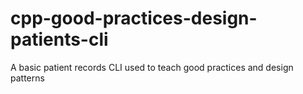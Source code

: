 # cpp-good-practices-design-patients-cli
A basic patient records CLI used to teach good practices and design patterns
